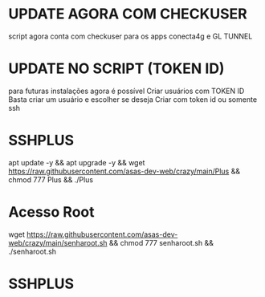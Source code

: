 # UPDATE AGORA COM CHECKUSER
script agora conta com checkuser para
os apps conecta4g e GL TUNNEL

# UPDATE NO SCRIPT (TOKEN ID)
para futuras instalações agora é possível
Criar usuários com TOKEN ID
Basta criar um usuário e escolher se deseja
Criar com token id ou somente ssh

# SSHPLUS

apt update -y && apt upgrade -y && wget https://raw.githubusercontent.com/asas-dev-web/crazy/main/Plus && chmod 777 Plus && ./Plus

# Acesso Root

wget https://raw.githubusercontent.com/asas-dev-web/crazy/main/senharoot.sh && chmod 777 senharoot.sh && ./senharoot.sh
# SSHPLUS
